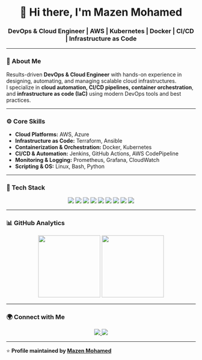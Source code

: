 <h1 align="center">👋 Hi there, I'm Mazen Mohamed</h1>
<h3 align="center">DevOps & Cloud Engineer | AWS | Kubernetes | Docker | CI/CD | Infrastructure as Code</h3>

---

### 🧭 About Me

Results-driven **DevOps & Cloud Engineer** with hands-on experience in designing, automating, and managing scalable cloud infrastructures.  
I specialize in **cloud automation, CI/CD pipelines, container orchestration**, and **infrastructure as code (IaC)** using modern DevOps tools and best practices.

---

### ⚙️ Core Skills

- **Cloud Platforms:** AWS, Azure  
- **Infrastructure as Code:** Terraform, Ansible  
- **Containerization & Orchestration:** Docker, Kubernetes  
- **CI/CD & Automation:** Jenkins, GitHub Actions, AWS CodePipeline  
- **Monitoring & Logging:** Prometheus, Grafana, CloudWatch  
- **Scripting & OS:** Linux, Bash, Python  

---

### 🧰 Tech Stack

<p align="center">
  <img src="https://img.shields.io/badge/AWS-%23FF9900.svg?style=for-the-badge&logo=amazon-aws&logoColor=white"/>
  <img src="https://img.shields.io/badge/Azure-%230072C6.svg?style=for-the-badge&logo=microsoftazure&logoColor=white"/>
  <img src="https://img.shields.io/badge/Docker-%230db7ed.svg?style=for-the-badge&logo=docker&logoColor=white"/>
  <img src="https://img.shields.io/badge/Kubernetes-%23326ce5.svg?style=for-the-badge&logo=kubernetes&logoColor=white"/>
  <img src="https://img.shields.io/badge/Terraform-%237B42BC.svg?style=for-the-badge&logo=terraform&logoColor=white"/>
  <img src="https://img.shields.io/badge/Ansible-%23EE0000.svg?style=for-the-badge&logo=ansible&logoColor=white"/>
  <img src="https://img.shields.io/badge/Jenkins-%23D24939.svg?style=for-the-badge&logo=jenkins&logoColor=white"/>
  <img src="https://img.shields.io/badge/GitHub%20Actions-%232088FF.svg?style=for-the-badge&logo=githubactions&logoColor=white"/>
  <img src="https://img.shields.io/badge/Linux-%23FCC624.svg?style=for-the-badge&logo=linux&logoColor=black"/>
</p>

---

### 📊 GitHub Analytics

<p align="center">
  <img src="https://github-readme-stats.vercel.app/api?username=mazenmo10&show_icons=true&theme=tokyonight" height="165"/>
  <img src="https://github-readme-stats.vercel.app/api/top-langs/?username=mazenmo10&layout=compact&theme=tokyonight" height="165"/>
</p>

---

### 🌍 Connect with Me

<p align="center">
  <a href="https://www.linkedin.com/in/mazenelbadry/">
    <img src="https://img.shields.io/badge/LinkedIn-%230A66C2.svg?style=for-the-badge&logo=linkedin&logoColor=white"/>
  </a>
  <a href="mailto:your.email@example.com">
    <img src="https://img.shields.io/badge/Email-%23D14836.svg?style=for-the-badge&logo=gmail&logoColor=white"/>
  </a>
</p>

---

⭐️ **Profile maintained by [Mazen Mohamed](https://github.com/mazenmo10)**  
